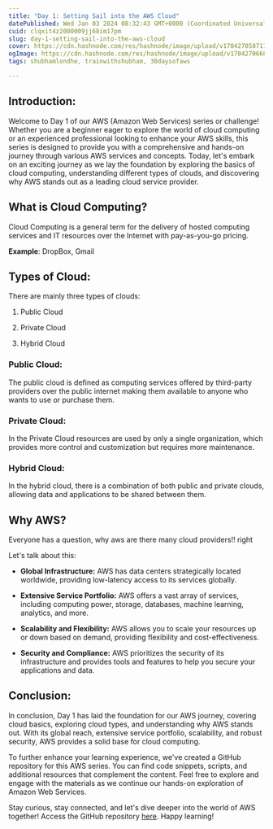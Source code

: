 ```yaml
---
title: "Day 1: Setting Sail into the AWS Cloud"
datePublished: Wed Jan 03 2024 08:32:43 GMT+0000 (Coordinated Universal Time)
cuid: clqxit4z2000009jj68im17pm
slug: day-1-setting-sail-into-the-aws-cloud
cover: https://cdn.hashnode.com/res/hashnode/image/upload/v1704270587113/3774a2cd-e46d-4aa8-8d1d-003681069f52.png
ogImage: https://cdn.hashnode.com/res/hashnode/image/upload/v1704270668604/e33a1eb8-f7cb-4c10-9777-3cb64fc31dcb.png
tags: shubhamlondhe, trainwithshubham, 30daysofaws

---
```


## Introduction:

Welcome to Day 1 of our AWS (Amazon Web Services) series or challenge! Whether you are a beginner eager to explore the world of cloud computing or an experienced professional looking to enhance your AWS skills, this series is designed to provide you with a comprehensive and hands-on journey through various AWS services and concepts. Today, let's embark on an exciting journey as we lay the foundation by exploring the basics of cloud computing, understanding different types of clouds, and discovering why AWS stands out as a leading cloud service provider.

## What is Cloud Computing?

Cloud Computing is a general term for the delivery of hosted computing services and IT resources over the Internet with pay-as-you-go pricing.

**Example**: DropBox, Gmail

## Types of Cloud:

There are mainly three types of clouds:

1. Public Cloud
    
2. Private Cloud
    
3. Hybrid Cloud
    

### Public Cloud:

The public cloud is defined as computing services offered by third-party providers over the public internet making them available to anyone who wants to use or purchase them.

### Private Cloud:

In the Private Cloud resources are used by only a single organization, which provides more control and customization but requires more maintenance.

### Hybrid Cloud:

In the hybrid cloud, there is a combination of both public and private clouds, allowing data and applications to be shared between them.

## Why AWS?

Everyone has a question, why aws are there many cloud providers!! right

Let's talk about this:

* **Global Infrastructure:** AWS has data centers strategically located worldwide, providing low-latency access to its services globally.
    
* **Extensive Service Portfolio:** AWS offers a vast array of services, including computing power, storage, databases, machine learning, analytics, and more.
    
* **Scalability and Flexibility:** AWS allows you to scale your resources up or down based on demand, providing flexibility and cost-effectiveness.
    
* **Security and Compliance:** AWS prioritizes the security of its infrastructure and provides tools and features to help you secure your applications and data.
    

## Conclusion:

In conclusion, Day 1 has laid the foundation for our AWS journey, covering cloud basics, exploring cloud types, and understanding why AWS stands out. With its global reach, extensive service portfolio, scalability, and robust security, AWS provides a solid base for cloud computing.

To further enhance your learning experience, we've created a GitHub repository for this AWS series. You can find code snippets, scripts, and additional resources that complement the content. Feel free to explore and engage with the materials as we continue our hands-on exploration of Amazon Web Services.

Stay curious, stay connected, and let's dive deeper into the world of AWS together! Access the GitHub repository [here](https://github.com/PurushotamSharma/30-Days-of-AWS-Adventure-). Happy learning!